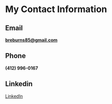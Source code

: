 # My Contact Information

## Email
**breburns85@gmail.com**

## Phone
**(412) 996-0167**

## Linkedin
[LinkedIn](https://www.linkedin.com/in/breanna-n-burns/)